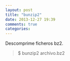 ```yaml
---
layout: post
title: "bunzip2"
date: 2013-12-27 19:39
comments: true
categories: 
---
```

Descomprime ficheros bz2.

>$ bunzip2 archivo.bz2

